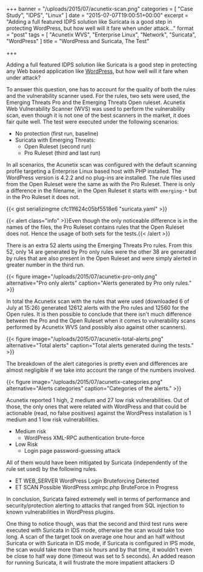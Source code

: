 +++
banner = "/uploads/2015/07/acunetix-scan.png"
categories = [ "Case Study", "IDPS", "Linux" ]
date = "2015-07-07T19:00:51+00:00"
excerpt = "Adding a full featured IDPS solution like Suricata is a good step in protecting WordPress, but how well will it fare when under attack..."
format = "post"
tags = [ "Acunetix WVS", "Enterprise Linux", "Network", "Suricata", "WordPress" ]
title = "WordPress and Suricata, The Test"

+++

Adding a full featured IDPS solution like Suricata is a good step in protecting any Web based application like [WordPress][1], but how well will it fare when under attack?

[1]: /2015/05/12/protecting-wordpress-with-suricata/ "Protecting WordPress with Suricata"

<!--more-->

To answer this question, one has to account for the quality of both the rules and the vulnerability scanner used. For the rules, two sets were used, the Emerging Threats Pro and the Emerging Threats Open ruleset. Acunetix Web Vulnerability Scanner (WVS) was used to perform the vulnerability scan, even though it is not one of the best scanners in the market, it does fair quite well. The test were executed under the following scenarios:

* No protection (first run, baseline)
* Suricata with Emerging Threats:
  * Open Ruleset (second run)
  * Pro Ruleset (third and last run)

In all scenarios, the Acunetix scan was configured with the default scanning profile targeting a Enterprise Linux based host with PHP installed. The WordPress version is 4.2.2 and no plug-ins are installed. The rule files used from the Open Ruleset were the same as with the Pro Ruleset. There is only a difference in the filename, in the Open Ruleset it starts with `emerging-*` but in the Pro Ruleset it does not.

{{< gist serializingme cfc11f624c05bf5518e6 "suricata.yaml" >}}

{{< alert class="info" >}}Even though the only noticeable difference is in the names of the files, the Pro Ruleset contains rules that the Open Ruleset does not. Hence the usage of both sets for the tests.{{< /alert >}}

There is an extra 52 alerts using the Emerging Threats Pro rules. From this 52, only 14 are generated by Pro only rules were the other 38 are generated by rules that are also present in the Open Ruleset and were simply alerted in greater number in the third run.

{{< figure image="/uploads/2015/07/acunetix-pro-only.png" alternative="Pro only alerts" caption="Alerts generated by Pro only rules." >}}

In total the Acunetix scan with the rules that were used (downloaded 6 of July at 15:26) generated 12612 alerts with the Pro rules and 12560 for the Open rules. It is then possible to conclude that there isn't much difference between the Pro and the Open Ruleset when it comes to vulnerability scans performed by Acunetix WVS (and possibly also against other scanners).

{{< figure image="/uploads/2015/07/acunetix-total-alerts.png" alternative="Total alerts" caption="Total alerts generated during the tests." >}}

The breakdown of the alert categories is pretty even and differences are almost negligible if we take into account the range of the numbers involved.

{{< figure image="/uploads/2015/07/acunetix-categories.png" alternative="Alerts categories" caption="Categories of the alerts." >}}

Acunetix reported 1 high, 2 medium and 27 low risk vulnerabilities. Out of those, the only ones that were related with WordPress and that could be actionable (read, no false positives) against the WordPress installation is 1 medium and 1 low risk vulnerabilities.

* Medium risk
  * WordPress XML-RPC authentication brute-force
* Low Risk
  * Login page password-guessing attack

All of them would have been mitigated by Suricata (independently of the rule set used) by the following rules.

* ET WEB_SERVER WordPress Login Bruteforcing Detected
* ET SCAN Possible WordPress xmlrpc.php BruteForce in Progress

In conclusion, Suricata faired extremely well in terms of performance and security/protection alerting to attacks that ranged from SQL injection to known vulnerabilities in WordPress plugins.

One thing to notice though, was that the second and third test runs were executed with Suricata in IDS mode, otherwise the scan would take too long. A scan of the target took on average one hour and an half without Suricata or with Suricata in IDS mode, if Suricata is configured in IPS mode, the scan would take more than six hours and by that time, it wouldn't even be close to half way done (timeout was set to 5 seconds). An added reason for running Suricata, it will frustrate the more impatient attackers :D